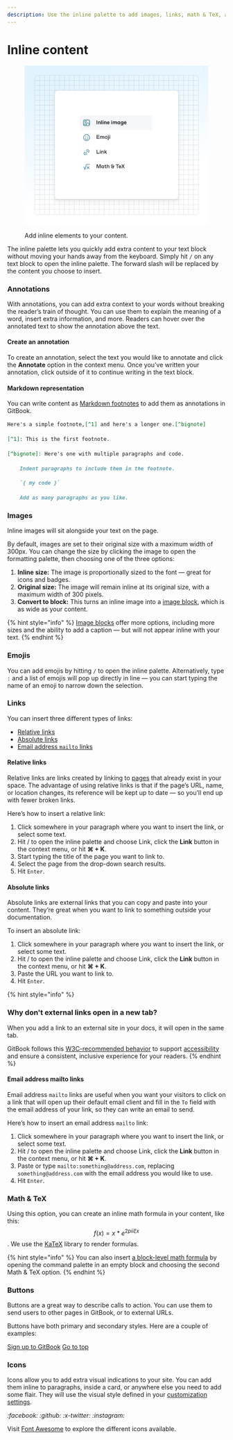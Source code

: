 ```yaml
---
description: Use the inline palette to add images, links, math & TeX, and more
---
```


# Inline content

<figure><img src="../../.gitbook/assets/10_01_25_inline_content.svg" alt="A GitBook screenshot showing inline content options"><figcaption><p>Add inline elements to your content.</p></figcaption></figure>

The inline palette lets you quickly add extra content to your text block without moving your hands away from the keyboard. Simply hit `/` on any text block to open the inline palette. The forward slash will be replaced by the content you choose to insert.

### Annotations

With annotations, you can add extra context to your words without breaking the reader’s train of thought. You can use them to explain the meaning of a word, insert extra information, and more. Readers can hover over the annotated text to show the annotation above the text.

#### Create an annotation

To create an annotation, select the text you would like to annotate and click the **Annotate** option in the context menu. Once you’ve written your annotation, click outside of it to continue writing in the text block.

#### Markdown representation

You can write content as [Markdown footnotes](https://www.markdownguide.org/extended-syntax/#footnotes) to add them as annotations in GitBook.

```markdown
Here's a simple footnote,[^1] and here's a longer one.[^bignote]

[^1]: This is the first footnote.

[^bignote]: Here's one with multiple paragraphs and code.

    Indent paragraphs to include them in the footnote.

    `{ my code }`

    Add as many paragraphs as you like.
```

### Images

Inline images will sit alongside your text on the page.

By default, images are set to their original size with a maximum width of 300px. You can change the size by clicking the image to open the formatting palette, then choosing one of the three options:

1. **Inline size:** The image is proportionally sized to the font — great for icons and badges.
2. **Original size:** The image will remain inline at its original size, with a maximum width of 300 pixels.
3. **Convert to block:** This turns an inline image into a [image block](../blocks/insert-images.md), which is as wide as your content.

{% hint style="info" %}
[Image blocks](../blocks/insert-images.md) offer more options, including more sizes and the ability to add a caption — but will not appear inline with your text.
{% endhint %}

### Emojis

You can add emojis by hitting `/` to open the inline palette. Alternatively, type `:` and a list of emojis will pop up directly in line — you can start typing the name of an emoji to narrow down the selection.

### Links

You can insert three different types of links:

* [Relative links](inline.md#relative-links)
* [Absolute links](inline.md#absolute-links)
* [Email address `mailto` links](inline.md#email-address-mailto-links)

#### Relative links

Relative links are links created by linking to [pages](../content-structure/page.md) that already exist in your space. The advantage of using relative links is that if the page’s URL, name, or location changes, its reference will be kept up to date — so you’ll end up with fewer broken links.

Here’s how to insert a relative link:

1. Click somewhere in your paragraph where you want to insert the link, or select some text.
2. Hit / to open the inline palette and choose Link, click the **Link** button in the context menu, or hit **⌘ + K**.
3. Start typing the title of the page you want to link to.
4. Select the page from the drop-down search results.
5. Hit `Enter`.

#### Absolute links

Absolute links are external links that you can copy and paste into your content. They’re great when you want to link to something outside your documentation.

To insert an absolute link:

1. Click somewhere in your paragraph where you want to insert the link, or select some text.
2. Hit / to open the inline palette and choose Link, click the **Link** button in the context menu, or hit **⌘ + K**.
3. Paste the URL you want to link to.
4. Hit `Enter`.

{% hint style="info" %}
### Why don't external links open in a new tab?

When you add a link to an external site in your docs, it will open in the same tab.

GitBook follows this [W3C-recommended behavior](https://www.w3.org/TR/WCAG20-TECHS/G200.html) to support [accessibility](https://it.wisc.edu/learn/make-it-accessible/websites-and-web-applications/when-to-open-links-in-a-new-tab/) and ensure a consistent, inclusive experience for your readers.
{% endhint %}

#### Email address mailto links

Email address `mailto` links are useful when you want your visitors to click on a link that will open up their default email client and fill in the `To` field with the email address of your link, so they can write an email to send.

Here’s how to insert an email address `mailto` link:

1. Click somewhere in your paragraph where you want to insert the link, or select some text.
2. Hit / to open the inline palette and choose Link, click the **Link** button in the context menu, or hit **⌘ + K**.
3. Paste or type `mailto:something@address.com`, replacing `something@address.com` with the email address you would like to use.
4. Hit `Enter`.

### Math & TeX

Using this option, you can create an inline math formula in your content, like this: $$f(x) = x * e^{2 pi i \xi x}$$. We use the [KaTeX](https://katex.org/docs/supported.html) library to render formulas.

{% hint style="info" %}
You can also insert [a block-level math formula](../blocks/math-and-tex.md) by opening the command palette in an empty block and choosing the second Math & TeX option.
{% endhint %}

### Buttons

Buttons are a great way to describe calls to action. You can use them to send users to other pages in GitBook, or to external URLs.

Buttons have both primary and secondary styles. Here are a couple of examples:

<a href="https://app.gitbook.com/join" class="button primary">Sign up to GitBook</a> <a href="inline.md#annotations" class="button secondary">Go to top</a>

### Icons

Icons allow you to add extra visual indications to your site. You can add them inline to paragraphs, inside a card, or anywhere else you need to add some flair. They will use the visual style defined in your [customization settings](../../publishing-documentation/customization/icons-colors-and-themes.md).

<i class="fa-facebook">:facebook:</i> <i class="fa-github">:github:</i> <i class="fa-x-twitter">:x-twitter:</i> <i class="fa-instagram">:instagram:</i>

Visit [Font Awesome](https://fontawesome.com/) to explore the different icons available.
